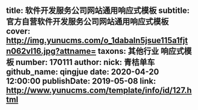 title: 软件开发服务公司网站通用响应式模板
subtitle: 官方自营软件开发服务公司网站通用响应式模板
cover: http://img.yunucms.com/o_1dabaln5jsue115a1fjtn062vl16.jpg?attname=
taxons: 其他行业 响应式模板
number: 170111
author:
  nick: 青桔单车
  github_name: qingjue
date: 2020-04-20 12:00:00
publishDate: 2019-05-08
link: http://www.yunucms.com/template/info/id/127.html
---